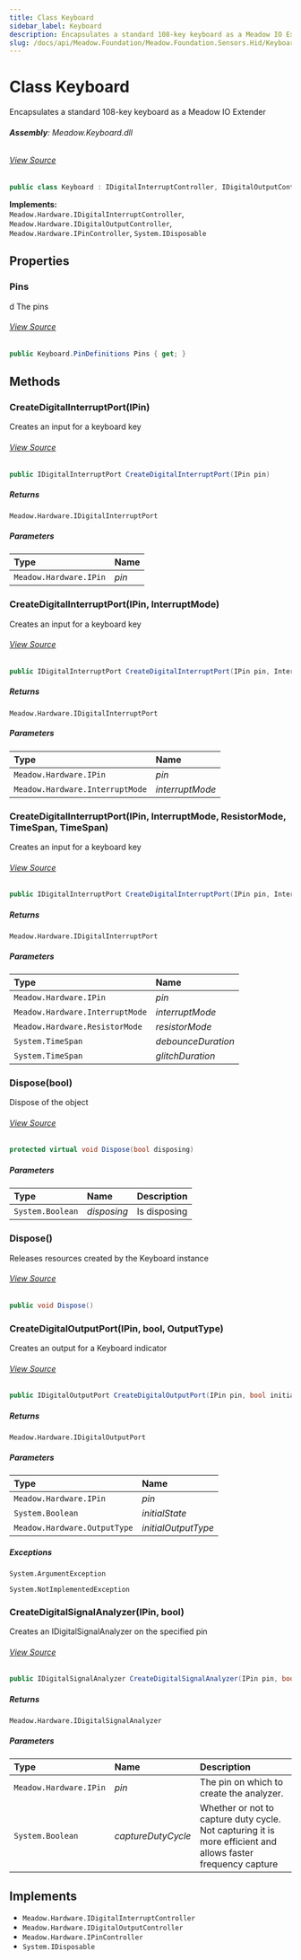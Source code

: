 ```yaml
---
title: Class Keyboard
sidebar_label: Keyboard
description: Encapsulates a standard 108-key keyboard as a Meadow IO Extender
slug: /docs/api/Meadow.Foundation/Meadow.Foundation.Sensors.Hid/Keyboard
---
```

# Class Keyboard
Encapsulates a standard 108-key keyboard as a Meadow IO Extender

###### **Assembly**: Meadow.Keyboard.dll
###### [View Source](https://github.com/WildernessLabs/Meadow.Foundation.git/blob/develop/Source/Meadow.Foundation.Peripherals/Sensors.Hid.Keyboard/Driver/Keyboard.Windows.cs#L8)
```csharp title="Declaration"
public class Keyboard : IDigitalInterruptController, IDigitalOutputController, IPinController, IDisposable
```
**Implements:**  
`Meadow.Hardware.IDigitalInterruptController`, `Meadow.Hardware.IDigitalOutputController`, `Meadow.Hardware.IPinController`, `System.IDisposable`

## Properties
### Pins
d
    The pins
###### [View Source](https://github.com/WildernessLabs/Meadow.Foundation.git/blob/develop/Source/Meadow.Foundation.Peripherals/Sensors.Hid.Keyboard/Driver/Keyboard.cs#L104)
```csharp title="Declaration"
public Keyboard.PinDefinitions Pins { get; }
```
## Methods
### CreateDigitalInterruptPort(IPin)
Creates an input for a keyboard key
###### [View Source](https://github.com/WildernessLabs/Meadow.Foundation.git/blob/develop/Source/Meadow.Foundation.Peripherals/Sensors.Hid.Keyboard/Driver/Keyboard.cs#L57)
```csharp title="Declaration"
public IDigitalInterruptPort CreateDigitalInterruptPort(IPin pin)
```

##### Returns

`Meadow.Hardware.IDigitalInterruptPort`

##### Parameters

| Type | Name |
|:--- |:--- |
| `Meadow.Hardware.IPin` | *pin* |

### CreateDigitalInterruptPort(IPin, InterruptMode)
Creates an input for a keyboard key
###### [View Source](https://github.com/WildernessLabs/Meadow.Foundation.git/blob/develop/Source/Meadow.Foundation.Peripherals/Sensors.Hid.Keyboard/Driver/Keyboard.cs#L67)
```csharp title="Declaration"
public IDigitalInterruptPort CreateDigitalInterruptPort(IPin pin, InterruptMode interruptMode)
```

##### Returns

`Meadow.Hardware.IDigitalInterruptPort`

##### Parameters

| Type | Name |
|:--- |:--- |
| `Meadow.Hardware.IPin` | *pin* |
| `Meadow.Hardware.InterruptMode` | *interruptMode* |

### CreateDigitalInterruptPort(IPin, InterruptMode, ResistorMode, TimeSpan, TimeSpan)
Creates an input for a keyboard key
###### [View Source](https://github.com/WildernessLabs/Meadow.Foundation.git/blob/develop/Source/Meadow.Foundation.Peripherals/Sensors.Hid.Keyboard/Driver/Keyboard.cs#L80)
```csharp title="Declaration"
public IDigitalInterruptPort CreateDigitalInterruptPort(IPin pin, InterruptMode interruptMode, ResistorMode resistorMode, TimeSpan debounceDuration, TimeSpan glitchDuration)
```

##### Returns

`Meadow.Hardware.IDigitalInterruptPort`

##### Parameters

| Type | Name |
|:--- |:--- |
| `Meadow.Hardware.IPin` | *pin* |
| `Meadow.Hardware.InterruptMode` | *interruptMode* |
| `Meadow.Hardware.ResistorMode` | *resistorMode* |
| `System.TimeSpan` | *debounceDuration* |
| `System.TimeSpan` | *glitchDuration* |

### Dispose(bool)
Dispose of the object
###### [View Source](https://github.com/WildernessLabs/Meadow.Foundation.git/blob/develop/Source/Meadow.Foundation.Peripherals/Sensors.Hid.Keyboard/Driver/Keyboard.cs#L110)
```csharp title="Declaration"
protected virtual void Dispose(bool disposing)
```

##### Parameters

| Type | Name | Description |
|:--- |:--- |:--- |
| `System.Boolean` | *disposing* | Is disposing |

### Dispose()
Releases resources created by the Keyboard instance
###### [View Source](https://github.com/WildernessLabs/Meadow.Foundation.git/blob/develop/Source/Meadow.Foundation.Peripherals/Sensors.Hid.Keyboard/Driver/Keyboard.cs#L130)
```csharp title="Declaration"
public void Dispose()
```
### CreateDigitalOutputPort(IPin, bool, OutputType)
Creates an output for a Keyboard indicator
###### [View Source](https://github.com/WildernessLabs/Meadow.Foundation.git/blob/develop/Source/Meadow.Foundation.Peripherals/Sensors.Hid.Keyboard/Driver/Keyboard.cs#L146)
```csharp title="Declaration"
public IDigitalOutputPort CreateDigitalOutputPort(IPin pin, bool initialState = false, OutputType initialOutputType = OutputType.PushPull)
```

##### Returns

`Meadow.Hardware.IDigitalOutputPort`

##### Parameters

| Type | Name |
|:--- |:--- |
| `Meadow.Hardware.IPin` | *pin* |
| `System.Boolean` | *initialState* |
| `Meadow.Hardware.OutputType` | *initialOutputType* |


##### Exceptions

`System.ArgumentException`  

`System.NotImplementedException`  

### CreateDigitalSignalAnalyzer(IPin, bool)
Creates an IDigitalSignalAnalyzer on the specified pin
###### [View Source](https://github.com/WildernessLabs/Meadow.Foundation.git/blob/develop/Source/Meadow.Foundation.Peripherals/Sensors.Hid.Keyboard/Driver/Keyboard.cs#L171)
```csharp title="Declaration"
public IDigitalSignalAnalyzer CreateDigitalSignalAnalyzer(IPin pin, bool captureDutyCycle)
```

##### Returns

`Meadow.Hardware.IDigitalSignalAnalyzer`

##### Parameters

| Type | Name | Description |
|:--- |:--- |:--- |
| `Meadow.Hardware.IPin` | *pin* | The pin on which to create the analyzer. |
| `System.Boolean` | *captureDutyCycle* | Whether or not to capture duty cycle. Not capturing it is more efficient and allows faster frequency capture |


## Implements

* `Meadow.Hardware.IDigitalInterruptController`
* `Meadow.Hardware.IDigitalOutputController`
* `Meadow.Hardware.IPinController`
* `System.IDisposable`
